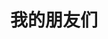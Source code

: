 ---
layout: links
title: 我的朋友们
sidebar: []
links:
  - group: 技术大佬
    icon: fas fa-handshake
    items:
    - name: '<i class="fas fa-comment fa-fw" aria-hidden="true"></i> xaoxuxu'
      avatar: https://cdn.jsdelivr.net/gh/xaoxuu/assets@18.12.27/avatar/avatar.png
      url: '#comments'
      backgroundColor: '#864981'
      textColor: '#FFFD'
      tags:
      - 全栈
---